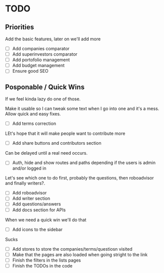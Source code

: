 # TODO

## Priorities
Add the basic features, later on we'll add more
- [ ] Add companies comparator
- [ ] Add superinvestors comparator
- [ ] Add portofolio management
- [ ] Add budget management
- [ ] Ensure good SEO

## Posponable / Quick Wins
If we feel kinda lazy do one of those.

Make it usable so I can tweak some text when I go into one and it's a mess. Allow quick and easy fixes.
- [ ] Add terms correction

LEt's hope that it will make people want to contribute more
- [ ] Add share buttons and contributors section 

Can be delayed until a real need occurs.
- [ ] Auth, hide and show routes and paths depending if the users is admin and/or logged in

Let's see which one to do first, probably the questions, then roboadvisor and finally writers?.
- [ ] Add roboadvisor
- [ ] Add writer section
- [ ] Add questions/answers
- [ ] Add docs section for APIs

When we need a quick win we'll do that
- [ ] Add icons to the sidebar

Sucks
- [ ] Add stores to store the companies/terms/questiosn visited
- [ ] Make that the pages are also loaded when going stright to the link
- [ ] Finish the filters in the lists pages
- [ ] Finish the TODOs in the code
